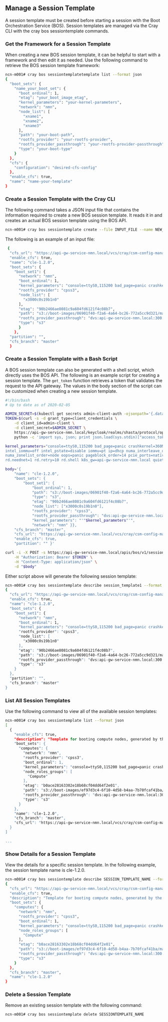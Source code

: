 ## Manage a Session Template

A session template must be created before starting a session with the Boot Orchestration Service \(BOS\). Session templates are managed via the Cray CLI with the cray bos sessiontemplate commands.


### Get the Framework for a Session Template

When creating a new BOS session template, it can be helpful to start with a framework and then edit it as needed. Use the following command to retrieve the BOS session template framework:

```bash
ncn-m001# cray bos sessiontemplatetemplate list --format json
{
  "boot_sets": {
    "name_your_boot_set": {
      "boot_ordinal": 1,
      "etag": "your_boot_image_etag",
      "kernel_parameters": "your-kernel-parameters",
      "network": "nmn",
      "node_list": [
        "xname1",
        "xname2",
        "xname3"
      ],
      "path": "your-boot-path",
      "rootfs_provider": "your-rootfs-provider",
      "rootfs_provider_passthrough": "your-rootfs-provider-passthrough",
      "type": "your-boot-type"
    }
  },
  "cfs": {
    "configuration": "desired-cfs-config"
  },
  "enable_cfs": true,
  "name": "name-your-template"
}
```

### Create a Session Template with the Cray CLI

The following command takes a JSON input file that contains the information required to create a new BOS session template. It reads it in and creates an actual BOS session template using the BOS API.

```bash
ncn-m001# cray bos sessiontemplate create --file INPUT_FILE --name NEW_TEMPLATE_NAME
```

The following is an example of an input file:

```bash
 {
  "cfs_url": "https://api-gw-service-nmn.local/vcs/cray/csm-config-management.git",
  "enable_cfs": true,
  "name": "cle-1.2.0",
  "boot_sets": {
    "boot_set1": {
      "network": "nmn",
      "boot_ordinal": 1,
      "kernel_parameters": "console=ttyS0,115200 bad_page=panic crashkernel=360M hugepagelist=2m-2g intel_iommu=off intel_pstate=disable iommu=pt ip=dhcp numa_interleave_omit=headless numa_zonelist_order=node oops=panic pageblock_order=14 pcie_ports=native printk.synchronous=y rd.neednet=1 rd.retry=10 rd.shell k8s_gw=api-gwservice-nmn.local quiet turbo_boost_limit=999",
      "rootfs_provider": "cpss3",
      "node_list": [
        "x3000c0s19b1n0"
      ],
      "etag": "90b2466ae8081c9a604fd6121f4c08b7",
      "path": "s3://boot-images/06901f40-f2a6-4a64-bc26-772a5cc9d321/manifest.json",
      "rootfs_provider_passthrough": "dvs:api-gw-service-nmn.local:300:eth0",
      "type": "s3"
      }
    },
  "partition": "",
  "cfs_branch": "master"
  }
```

### Create a Session Template with a Bash Script

A BOS session template can also be generated with a shell script, which directly uses the BOS API. The following is an example script for creating a session template. The `get_token` function retrieves a token that validates the request to the API gateway. The values in the body section of the script can be customized when creating a new session template.

```bash
#!/bin/bash
# Up to date as of 2020-02-05

ADMIN_SECRET=$(kubectl get secrets admin-client-auth -ojsonpath='{.data.client-secret}' | base64 -d)
TOKEN=$(curl -s -d grant_type=client_credentials \
    -d client_id=admin-client \
    -d client_secret=$ADMIN_SECRET \
    https://api-gw-service-nmn.local/keycloak/realms/shasta/protocol/openid-connect/token |
    python -c 'import sys, json; print json.load(sys.stdin)["access_token"]')

kernel_parameters="console=ttyS0,115200 bad_page=panic crashkernel=360M hugepagelist=2m-2g \
intel_iommu=off intel_pstate=disable iommu=pt ip=dhcp numa_interleave_omit=headless \
numa_zonelist_order=node oops=panic pageblock_order=14 pcie_ports=native printk.synchronous=y \
rd.neednet=1 rd.retry=10 rd.shell k8s_gw=api-gw-service-nmn.local quiet turbo_boost_limit=999"

body='{
    "name": "cle-1.2.0",
    "boot_sets": {
        "boot_set1": {
            "boot_ordinal": 1,
            "path": "s3://boot-images/06901f40-f2a6-4a64-bc26-772a5cc9d321/manifest.json",
            "type": "s3",
            "etag": "90b2466ae8081c9a604fd6121f4c08b7",
            "node_list": ["x3000c0s19b1n0"],
            "rootfs_provider": "cpss3",
            "rootfs_provider_passthrough": "dvs:api-gw-service-nmn.local:300:eth0",
            "kernel_parameters": "'"$kernel_parameters"'",
            "network": "nmn" }},
    "cfs_branch": "master",
    "cfs_url": "https://api-gw-service-nmn.local/vcs/cray/csm-config-management.git",
    "enable_cfs": true,
    "partition": "" }'

curl -i -X POST -s https://api-gw-service-nmn.local/apis/bos/v1/sessiontemplate \
    -H "Authorization: Bearer $TOKEN" \
    -H "Content-Type: application/json" \
    -d "$body"
```

Either script above will generate the following session template:

```bash
ncn-m001# cray bos sessiontemplate describe session_template1 --format json
{
  "cfs_url": "https://api-gw-service-nmn.local/vcs/cray/csm-config-management.git",
  "enable_cfs": true,
  "name": "cle-1.2.0",
  "boot_sets": {
    "boot_set1": {
      "network": "nmn",
      "boot_ordinal": 1,
      "kernel_parameters": "console=ttyS0,115200 bad_page=panic crashkernel=360M hugepagelist=2m-2g intel_iommu=off intel_pstate=disable iommu=pt ip=dhcp numa_interleave_omit=headless numa_zonelist_order=node oops=panic pageblock_order=14 pcie_ports=native printk.synchr
      "rootfs_provider": "cpss3",
      "node_list": [
        "x3000c0s19b1n0"
      ],
      "etag": "90b2466ae8081c9a604fd6121f4c08b7",
      "path": "s3://boot-images/06901f40-f2a6-4a64-bc26-772a5cc9d321/manifest.json",
      "rootfs_provider_passthrough": "dvs:api-gw-service-nmn.local:300:eth0",
      "type": "s3"
    }
  },
  "partition": "",
  "cfs_branch": "master"
}
```


### List All Session Templates

Use the following command to view all of the available session templates:

```bash
ncn-m001# cray bos sessiontemplate list --format json
[
  {
    "enable_cfs": true,
    "description": "Template for booting compute nodes, generated by the installation",
    "boot_sets": {
      "computes": {
        "network": "nmn",
        "rootfs_provider": "cpss3",
        "boot_ordinal": 1,
        "kernel_parameters": "console=ttyS0,115200 bad_page=panic crashkernel=360M hugepagelist=2m-2g intel_iommu=off intel_pstate=disable iommu=pt ip=dhcp numa_interleave_omit=headless numa_zonelist_order=node oops=panic pageblock_order=14 pcie_ports=native printk.synchronous=y rd.neednet=1 rd.retry=10 rd.shell k8s_gw=api-gw-service-nmn.local quiet turbo_boost_limit=999",
        "node_roles_groups": [
          "Compute"
        ],
        "etag": "b0ace28163302e18b68cf04dd64f2e01",
        "path": "s3://boot-images/ef97d3c4-6f10-4d58-b4aa-7b70fcaf41ba/manifest.json",
        "rootfs_provider_passthrough": "dvs:api-gw-service-nmn.local:300:eth0",
        "type": "s3"
      }
    },
    "name": "cle-1.2.0",
    "cfs_branch": "master",
    "cfs_url": "https://api-gw-service-nmn.local/vcs/cray/csm-config-management.git"
  }
]

...
```


### Show Details for a Session Template

View the details for a specific session template. In the following example, the session template name is cle-1.2.0.

```bash
ncn-m001# cray bos sessiontemplate describe SESSION_TEMPLATE_NAME --format json
{
  "cfs_url": "https://api-gw-service-nmn.local/vcs/cray/csm-config-management.git",
  "enable_cfs": true,
  "description": "Template for booting compute nodes, generated by the installation",
  "boot_sets": {
    "computes": {
      "network": "nmn",
      "rootfs_provider": "cpss3",
      "boot_ordinal": 1,
      "kernel_parameters": "console=ttyS0,115200 bad_page=panic crashkernel=360M hugepagelist=2m-2g intel_iommu=off intel_pstate=disable iommu=pt ip=dhcp numa_interleave_omit=headless numa_zonelist_order=node oops=panic pageblock_order=14 pcie_ports=native printk.synchronous=y rd.neednet=1 rd.retry=10 rd.shell k8s_gw=api-gw-service-nmn.local quiet turbo_boost_limit=999",
      "node_roles_groups": [
        "Compute"
      ],
      "etag": "b0ace28163302e18b68cf04dd64f2e01",
      "path": "s3://boot-images/ef97d3c4-6f10-4d58-b4aa-7b70fcaf41ba/manifest.json",
      "rootfs_provider_passthrough": "dvs:api-gw-service-nmn.local:300:eth0",
      "type": "s3"
    }
  },
  "cfs_branch": "master",
  "name": "cle-1.2.0"
}
```

### Delete a Session Template

Remove an existing session template with the following command:

```bash
ncn-m001# cray bos sessiontemplate delete SESSIONTEMPLATE_NAME
```

